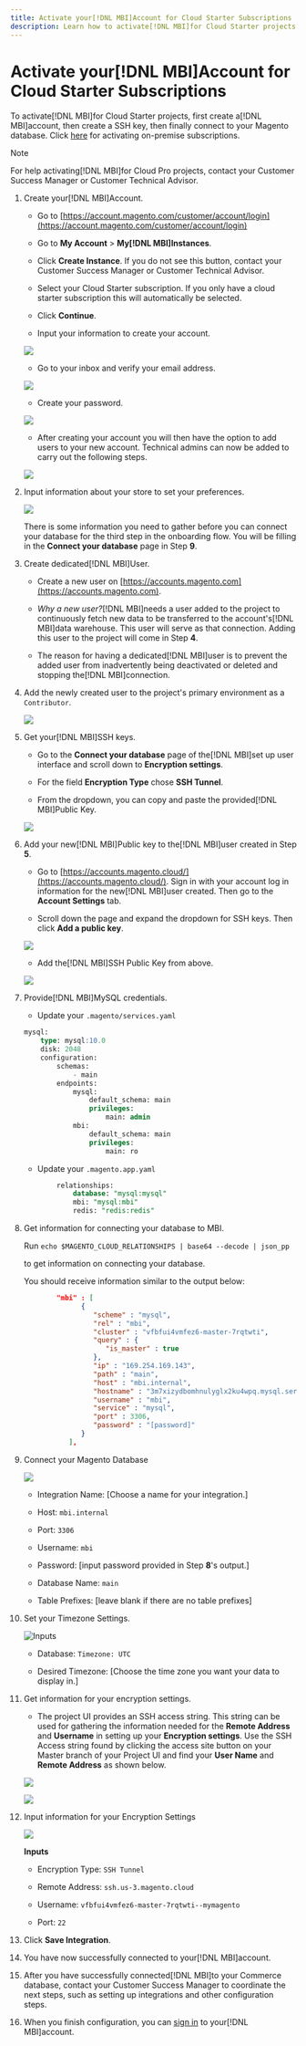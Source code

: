 ```yaml
---
title: Activate your[!DNL MBI]Account for Cloud Starter Subscriptions
description: Learn how to activate[!DNL MBI]for Cloud Starter projects.
---
```

# Activate your[!DNL MBI]Account for Cloud Starter Subscriptions

To activate[!DNL MBI]for Cloud Starter projects, first create a[!DNL MBI]account, then create a SSH key, then finally connect to your Magento database. Click [here](../getting-started/onpremise-activation.md) for activating on-premise subscriptions.

>[!NOTE]
>
>For help activating[!DNL MBI]for Cloud Pro projects, contact your Customer Success Manager or Customer Technical Advisor.

1. Create your[!DNL MBI]Account.

    - Go to [https://account.magento.com/customer/account/login](https://account.magento.com/customer/account/login)

    - Go to **My Account** > **My[!DNL MBI]Instances**.

    - Click **Create Instance**. If you do not see this button, contact your Customer Success Manager or Customer Technical Advisor.

    - Select your Cloud Starter subscription. If you only have a cloud starter subscription this will automatically be selected.

    - Click **Continue**.

    - Input your information to create your account.

     ![](../assets/create-account-2.png)

    - Go to your inbox and verify your email address.

    ![](../assets/create-account-3.png)

    - Create your password.

    ![](../assets/create-account-4.png)

    - After creating your account you will then have the option to add users to your new account. Technical admins can now be added to carry out the following steps.

     ![](../assets/create-account-5.png)

1. Input information about your store to set your preferences.

    ![](../assets/create-account-6.png)

    There is some information you need to gather before you can connect your database for the third step in the onboarding flow. You will be filling in the **Connect your database** page in Step **9**.

1. Create dedicated[!DNL MBI]User.

    - Create a new user on [https://accounts.magento.com](https://accounts.magento.com).

    - _Why a new user?_[!DNL MBI]needs a user added to the project to continuously fetch new data to be transferred to the account's[!DNL MBI]data warehouse. This user will serve as that connection. Adding this user to the project will come in Step **4**.

    - The reason for having a dedicated[!DNL MBI]user is to prevent the added user from inadvertently being deactivated or deleted and stopping the[!DNL MBI]connection.

1. Add the newly created user to the project's primary environment as a `Contributor`.

    ![](../assets/create-account-7.png)

1. Get your[!DNL MBI]SSH keys.

    - Go to the **Connect your database** page of the[!DNL MBI]set up user interface and scroll down to **Encryption settings**.

    - For the field **Encryption Type** chose **SSH Tunnel**.

    - From the dropdown, you can copy and paste the provided[!DNL MBI]Public Key.

    ![](../assets/create-account-8.png)

1. Add your new[!DNL MBI]Public key to the[!DNL MBI]user created in Step **5**.

    - Go to [https://accounts.magento.cloud/](https://accounts.magento.cloud/). Sign in with your account log in information for the new[!DNL MBI]user created. Then go to the **Account Settings** tab.

    - Scroll down the page and expand the dropdown for SSH keys. Then click **Add a public key**.

    ![](../assets/create-account-9.png)

    - Add the[!DNL MBI]SSH Public Key from above.

    ![](../assets/create-account-10.png)

1. Provide[!DNL MBI]MySQL credentials.

    - Update your `.magento/services.yaml`

    ```sql
    mysql:
        type: mysql:10.0
        disk: 2048
        configuration:
            schemas:
                - main
            endpoints:
                mysql:
                    default_schema: main
                    privileges:
                        main: admin
                mbi:
                    default_schema: main
                    privileges:
                        main: ro
    ```

    - Update your `.magento.app.yaml`

    ```sql
            relationships:
                database: "mysql:mysql"
                mbi: "mysql:mbi"
                redis: "redis:redis"
    ```

1. Get information for connecting your database to MBI.

    Run
    `echo $MAGENTO_CLOUD_RELATIONSHIPS | base64 --decode | json_pp`

    to get information on connecting your database.

    You should receive information similar to the output below:

    ```json
            "mbi" : [
                  {
                     "scheme" : "mysql",
                     "rel" : "mbi",
                     "cluster" : "vfbfui4vmfez6-master-7rqtwti",
                     "query" : {
                        "is_master" : true
                     },
                     "ip" : "169.254.169.143",
                     "path" : "main",
                     "host" : "mbi.internal",
                     "hostname" : "3m7xizydbomhnulyglx2ku4wpq.mysql.service._.magentosite.cloud",
                     "username" : "mbi",
                     "service" : "mysql",
                     "port" : 3306,
                     "password" : "[password]"
                  }
               ],
    ```

1. Connect your Magento Database

   ![](../assets/create-account-11.png)

    - Integration Name: [Choose a name for your integration.]

    - Host: `mbi.internal`

    - Port: `3306`

    - Username: `mbi`

    - Password: [input password provided in Step **8**'s output.]

    - Database Name: `main`

    - Table Prefixes: [leave blank if there are no table prefixes]

1. Set your Timezone Settings.

    ![Inputs](../assets/create-account-12.png)

     - Database: `Timezone: UTC`

     - Desired Timezone: [Choose the time zone you want your data to display in.]

1. Get information for your encryption settings.

    - The project UI provides an SSH access string. This string can be used for gathering the information needed for the **Remote Address** and **Username** in setting up your **Encryption settings**.  Use the SSH Access string found by clicking the access site button on your Master branch of your Project UI and find your **User Name** and **Remote Address** as shown below.

    ![](../assets/create-account-13.png)

    ![](../assets/create-account-14.png)

1. Input information for your Encryption Settings

    ![](../assets/create-account-15.png)

    **Inputs**

     - Encryption Type: `SSH Tunnel`

     - Remote Address: `ssh.us-3.magento.cloud`

     - Username: `vfbfui4vmfez6-master-7rqtwti--mymagento`

     - Port: `22`

1. Click **Save Integration**.

1. You have now successfully connected to your[!DNL MBI]account.

1. After you have successfully connected[!DNL MBI]to your Commerce database, contact your Customer Success Manager to coordinate the next steps, such as setting up integrations and other configuration steps.

1. When you finish configuration, you can [sign in](../getting-started/sign-in.md) to your[!DNL MBI]account.
